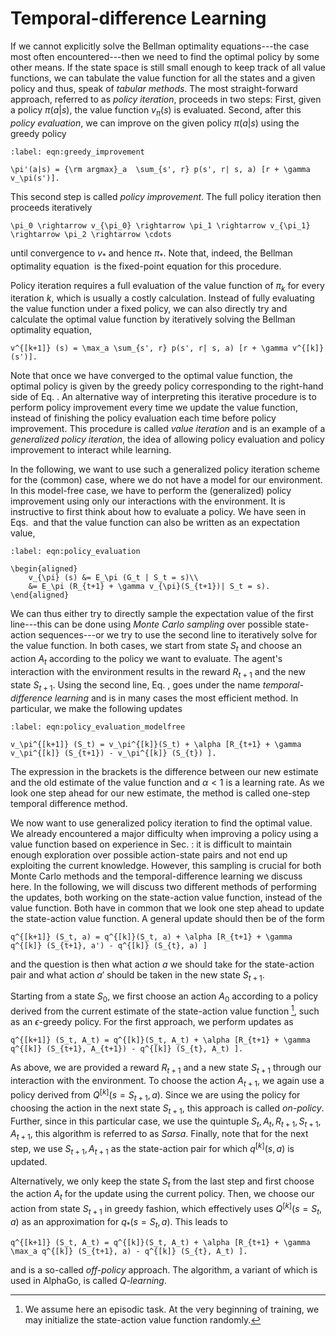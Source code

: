 <!-- Global site tag (gtag.js) - Google Analytics -->

<script async src="https://www.googletagmanager.com/gtag/js?id=G-ZLMLLKHZE0"></script>
<script>
  window.dataLayer = window.dataLayer || [];
  function gtag(){dataLayer.push(arguments);}
  gtag('js', new Date());

  gtag('config', 'G-ZLMLLKHZE0');
</script>
# Temporal-difference Learning

If we cannot explicitly solve the Bellman optimality equations---the
case most often encountered---then we need to find the optimal policy by
some other means. If the state space is still small enough to keep track
of all value functions, we can tabulate the value function for all the
states and a given policy and thus, speak of *tabular methods*. The most
straight-forward approach, referred to as *policy iteration*, proceeds
in two steps: First, given a policy $\pi(a|s)$, the value function
$v_{\pi}(s)$ is evaluated. Second, after this *policy evaluation*, we
can improve on the given policy $\pi(a|s)$ using the greedy policy

```{math}
:label: eqn:greedy_improvement

\pi'(a|s) = {\rm argmax}_a  \sum_{s', r} p(s', r| s, a) [r + \gamma v_\pi(s')].
``` 

This second step is called *policy improvement*. The full policy iteration then proceeds iteratively

```{math}
\pi_0 \rightarrow v_{\pi_0} \rightarrow \pi_1 \rightarrow v_{\pi_1} \rightarrow \pi_2 \rightarrow \cdots
```

until convergence to $v_*$ and hence $\pi_*$. Note that, indeed, the Bellman optimality equation [](eqn:bellman-optimality-1) is the fixed-point equation for this procedure.

Policy iteration requires a full evaluation of the value function of
$\pi_k$ for every iteration $k$, which is usually a costly calculation.
Instead of fully evaluating the value function under a fixed policy, we
can also directly try and calculate the optimal value function by
iteratively solving the Bellman optimality equation,

```{math}
v^{[k+1]} (s) = \max_a \sum_{s', r} p(s', r| s, a) [r + \gamma v^{[k]}(s')].
```

Note that once we have converged to the optimal value function, the
optimal policy is given by the greedy policy corresponding to the
right-hand side of Eq. [](eqn:greedy_improvement). An alternative way of interpreting this iterative procedure is to perform policy improvement every time we update the value function, instead of finishing the policy evaluation each time before policy improvement. This procedure is called *value iteration* and is an example of a *generalized policy iteration*, the idea of allowing policy evaluation and policy improvement to interact while learning.

In the following, we want to use such a generalized policy iteration scheme for the (common) case, where we do not have a model for our environment. In this model-free case, we have to perform the (generalized) policy improvement using only our interactions with the environment. It is instructive to first think about how to evaluate a policy. We have seen in Eqs. [](eqn:value_function) and [](eqn:BE_expect) that the value function can also be written as an expectation value, 

```{math}
:label: eqn:policy_evaluation

\begin{aligned}
    v_{\pi} (s) &= E_\pi (G_t | S_t = s)\\
    &= E_\pi (R_{t+1} + \gamma v_{\pi}(S_{t+1})| S_t = s).
\end{aligned}
```

We can thus either try to directly sample the expectation value of the
first line---this can be done using *Monte Carlo sampling* over possible
state-action sequences---or we try to use the second line to iteratively
solve for the value function. In both cases, we start from state $S_t$
and choose an action $A_t$ according to the policy we want to evaluate.
The agent's interaction with the environment results in the reward
$R_{t+1}$ and the new state $S_{t+1}$. Using the second line,
Eq. [](eqn:policy_evaluation), goes under the name
*temporal-difference learning* and is in many cases the most efficient
method. In particular, we make the following updates

```{math}
:label: eqn:policy_evaluation_modelfree

v_\pi^{[k+1]} (S_t) = v_\pi^{[k]}(S_t) + \alpha [R_{t+1} + \gamma v_\pi^{[k]} (S_{t+1}) - v_\pi^{[k]} (S_{t}) ].
```

The expression in the brackets is the difference between our new estimate and the old estimate of the value function and $\alpha<1$ is a learning rate. As we look one step ahead for our new estimate, the method is called one-step temporal difference method.

We now want to use generalized policy iteration to find the optimal
value. We already encountered a major difficulty when improving a policy
using a value function based on experience in
Sec. [](sec:expl_v_expl): it is difficult to maintain enough
exploration over possible action-state pairs and not end up exploiting
the current knowledge. However, this sampling is crucial for both Monte
Carlo methods and the temporal-difference learning we discuss here. In
the following, we will discuss two different methods of performing the
updates, both working on the state-action value function, instead of the
value function. Both have in common that we look one step ahead to
update the state-action value function. A general update should then be
of the form

```{math}
q^{[k+1]} (S_t, a) = q^{[k]}(S_t, a) + \alpha [R_{t+1} + \gamma q^{[k]} (S_{t+1}, a') - q^{[k]} (S_{t}, a) ]
```

and the question is then what action $a$ we should take for the state-action pair and what action $a'$ should be taken in the new state $S_{t+1}$.

Starting from a state $S_0$, we first choose an action $A_0$ according
to a policy derived from the current estimate of the state-action value
function [^1], such as an $\epsilon$-greedy policy. For the first
approach, we perform updates as

```{math}
q^{[k+1]} (S_t, A_t) = q^{[k]}(S_t, A_t) + \alpha [R_{t+1} + \gamma q^{[k]} (S_{t+1}, A_{t+1}) - q^{[k]} (S_{t}, A_t) ].
```

As above, we are provided a reward $R_{t+1}$ and a new state $S_{t+1}$
through our interaction with the environment. To choose the action
$A_{t+1}$, we again use a policy derived from $Q^{[k]}(s=S_{t+1}, a)$.
Since we are using the policy for choosing the action in the next state
$S_{t+1}$, this approach is called *on-policy*. Further, since in this
particular case, we use the quintuple
$S_t, A_t, R_{t+1}, S_{t+1}, A_{t+1}$, this algorithm is referred to as
*Sarsa*. Finally, note that for the next step, we use $S_{t+1}, A_{t+1}$
as the state-action pair for which $q^{[k]}(s,a)$ is updated.

Alternatively, we only keep the state $S_t$ from the last step and first
choose the action $A_t$ for the update using the current policy. Then,
we choose our action from state $S_{t+1}$ in greedy fashion, which
effectively uses $Q^{[k]}(s=S_t, a)$ as an approximation for
$q_*(s=S_t, a)$. This leads to

```{math}
q^{[k+1]} (S_t, A_t) = q^{[k]}(S_t, A_t) + \alpha [R_{t+1} + \gamma \max_a q^{[k]} (S_{t+1}, a) - q^{[k]} (S_{t}, A_t) ].
```

and is a so-called *off-policy* approach. The algorithm, a variant of
which is used in AlphaGo, is called *Q-learning*.


[^1]: We assume here an episodic task. At the very beginning of
    training, we may initialize the state-action value function
    randomly.

